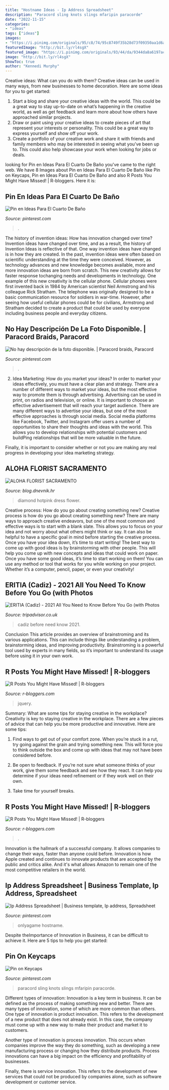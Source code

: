 ```yaml
---
title: "Hostname Ideas - Ip Address Spreadsheet"
description: "Paracord sling knots slings mfaripin paracorde"
date: "2022-11-15"
categories:
- "ideas"
tags: ["ideas"]
images:
- "https://i.pinimg.com/originals/95/c8/74/95c8749f35b28d73f09350aa1d6aa287.jpg"
featuredImage: "http://bit.ly/rl4sgX"
featured_image: "https://i.pinimg.com/originals/93/44/da/9344da8a6197ac0fee18132d2597b5db.jpg"
image: "http://bit.ly/rl4sgX"
ShowToc: true
author: "Kennedi Murphy"
---
```



Creative ideas: What can you do with them?
Creative ideas can be used in many ways, from new businesses to home decoration. Here are some ideas for you to get started: 
1. Start a blog and share your creative ideas with the world. This could be a great way to stay up-to-date on what’s happening in the creative world, as well as get feedback and learn more about how others have approached similar projects. 
2. Draw or paint using your creative ideas to create pieces of art that represent your interests or personality. This could be a great way to express yourself and show off your work. 
3. Create a portfolio of your creative work and share it with friends and family members who may be interested in seeing what you’ve been up to. This could also help showcase your work when looking for jobs or deals. 

	

		
looking for Pin en Ideas Para El Cuarto De Baño you've came to the right web. We have 8 Images about Pin en Ideas Para El Cuarto De Baño like Pin on Keycaps, Pin en Ideas Para El Cuarto De Baño and also R Posts You Might Have Missed! | R-bloggers. Here it is:
		
    
## Pin En Ideas Para El Cuarto De Baño

<img loading=lazy src="https://i.pinimg.com/originals/a5/1f/41/a51f41364483cbae1192719a95aacb6a.jpg" onerror="this.onerror=null;this.src='https://tse2.mm.bing.net/th?id=OIP.P6XkzOZS3jIN2a4u1QMBmgHaFe&amp;pid=15.1';" alt="Pin en Ideas Para El Cuarto De Baño">

_Source: pinterest.com_

>. 

	

The history of invention ideas: How has innovation changed over time?
Invention ideas have changed over time, and as a result, the history of Invention Ideas is reflective of that. One way invention ideas have changed is in how they are created.  In the past, invention ideas were often based on scientific understanding at the time they were conceived. However, as technology advances and new knowledge becomes available, more and more innovation ideas are born from scratch. This new creativity allows for faster response tochanging needs and developments in technology.
One example of this new creativity is the cellular phone. Cellular phones were first invented back in 1984 by American scientist Neil Armstrong and his colleague Rick Stratham. The telephone was originally designed to be a basic communication resource for soldiers in war-time. However, after seeing how useful cellular phones could be for civilians, Armstrong and Stratham decided to create a product that could be used by everyone including business people and everyday citizens.

    
## No Hay Descripción De La Foto Disponible. | Paracord Braids, Paracord

<img loading=lazy src="https://i.pinimg.com/originals/93/44/da/9344da8a6197ac0fee18132d2597b5db.jpg" onerror="this.onerror=null;this.src='https://tse2.mm.bing.net/th?id=OIP.784JOoFc4Y2Mhzr3YvuUswHaHa&amp;pid=15.1';" alt="No hay descripción de la foto disponible. | Paracord braids, Paracord">

_Source: pinterest.com_

>. 

	

2. Idea Marketing: How do you market your ideas?
In order to market your ideas effectively, you must have a clear plan and strategy. There are a number of different ways to market your ideas, but the most effective way to promote them is through advertising. Advertising can be used in print, on radios and television, or online. It is important to choose an effective advertisement that will reach your target audience.
There are many different ways to advertise your ideas, but one of the most effective approaches is through social media. Social media platforms like Facebook, Twitter, and Instagram offer users a number of opportunities to share their thoughts and ideas with the world. This allows you to develop relationships with potential customers and buildPing relationships that will be more valuable in the future.

Finally, it is important to consider whether or not you are making any real progress in developing your idea marketing strategy.

    
## ALOHA FLORIST SACRAMENTO

<img loading=lazy src="http://bit.ly/rl4sgX" onerror="this.onerror=null;this.src='https://tse3.mm.bing.net/th?id=OIP.KdSXCNAet7Aw51lC6eSthAHaFO&amp;pid=15.1';" alt="ALOHA FLORIST SACRAMENTO">

_Source: blog.dnevnik.hr_

>diamond hotpink dress flower. 

	

Creative process: How do you go about creating something new?
Creative process is how do you go about creating something new? There are many ways to approach creative endeavors, but one of the most common and effective ways is to start with a blank slate. This allows you to focus on your idea and not worry about what others might think or say. It can also be helpful to have a specific goal in mind before starting the creative process. Once you have your idea down, it’s time to start writing! The best way to come up with good ideas is by brainstorming with other people. This will help you come up with new concepts and ideas that could work on paper. Once you have some good ideas, it’s time to start working on them! You can use any method or tool that works for you while working on your project. Whether it’s a computer, pencil, paper, or even your creativity!

    
## ERITIA (Cadiz) - 2021 All You Need To Know Before You Go (with Photos

<img loading=lazy src="https://media-cdn.tripadvisor.com/media/photo-s/12/65/6d/a5/obra-de-pintura.jpg" onerror="this.onerror=null;this.src='https://tse4.mm.bing.net/th?id=OIP.qJfXrHRDiD5ctGSxANrCFAAAAA&amp;pid=15.1';" alt="ERITIA (Cadiz) - 2021 All You Need to Know Before You Go (with Photos">

_Source: tripadvisor.co.uk_

>cadiz before need know 2021. 

	

Conclusion
This article provides an overview of brainstroming and its various applications. This can include things like understanding a problem, brainstorming ideas, and improving productivity. Brainstroming is a powerful tool used by experts in many fields, so it’s important to understand its usage before using it in your own work.

    
## R Posts You Might Have Missed! | R-bloggers

<img loading=lazy src="https://alastairrushworth.github.io/assets/images/gh_profile.png" onerror="this.onerror=null;this.src='https://tse4.mm.bing.net/th?id=OIP.weFgVr5cEO1jDslfd8PsMAHaDo&amp;pid=15.1';" alt="R Posts You Might Have Missed! | R-bloggers">

_Source: r-bloggers.com_

>jquery. 

	

Summary: What are some tips for staying creative in the workplace?
Creativity is key to staying creative in the workplace. There are a few pieces of advice that can help you be more productive and innovative. Here are some tips:
1. Find ways to get out of your comfort zone. When you’re stuck in a rut, try going against the grain and trying something new. This will force you to think outside the box and come up with ideas that may not have been considered before.

2. Be open to feedback. If you’re not sure what someone thinks of your work, give them some feedback and see how they react. It can help you determine if your ideas need refinement or if they work well on their own.

3. Take time for yourself breaks.

    
## R Posts You Might Have Missed! | R-bloggers

<img loading=lazy src="https://alastairrushworth.github.io/assets/images/r_logo_final.jpg" onerror="this.onerror=null;this.src='https://tse2.mm.bing.net/th?id=OIP.baPTHmQf3IgZT6wdSOGxPgHaHa&amp;pid=15.1';" alt="R Posts You Might Have Missed! | R-bloggers">

_Source: r-bloggers.com_

>. 

	

Innovation is the hallmark of a successful company. It allows companies to change their ways, faster than anyone could before. Innovation is how Apple created and continues to innovate products that are accepted by the public and critics alike. And it's what allows Amazon to remain one of the most competitive retailers in the world.

    
## Ip Address Spreadsheet | Business Template, Ip Address, Spreadsheet

<img loading=lazy src="https://i.pinimg.com/originals/95/c8/74/95c8749f35b28d73f09350aa1d6aa287.jpg" onerror="this.onerror=null;this.src='https://tse3.mm.bing.net/th?id=OIP.24YWSBT3zzFiQx4bNWbzHQHaEa&amp;pid=15.1';" alt="Ip Address Spreadsheet | Business template, Ip address, Spreadsheet">

_Source: pinterest.com_

>onlyagame hostname. 

	

Despite theImportance of Innovation in Business, it can be difficult to achieve it. Here are 5 tips to help you get started: 

    
## Pin On Keycaps

<img loading=lazy src="https://i.pinimg.com/originals/a8/28/35/a8283559eb793ccd0e30ceb79fa97220.png" onerror="this.onerror=null;this.src='https://tse3.mm.bing.net/th?id=OIP.b87GpGT_2LP8GAOLeLrWCgHaJ4&amp;pid=15.1';" alt="Pin on Keycaps">

_Source: pinterest.com_

>paracord sling knots slings mfaripin paracorde. 

	

Different types of innovation:
Innovation is a key term in business. It can be defined as the process of making something new and better. There are many types of innovation, some of which are more common than others. 
One type of innovation is product innovation. This refers to the development of a new product that does not already exist. In this case, the company must come up with a new way to make their product and market it to customers. 

Another type of innovation is process innovation. This occurs when companies improve the way they do something, such as developing a new manufacturing process or changing how they distribute products. Process innovations can have a big impact on the efficiency and profitability of businesses. 

Finally, there is service innovation. This refers to the development of new services that could not be produced by companies alone, such as software development or customer service.

